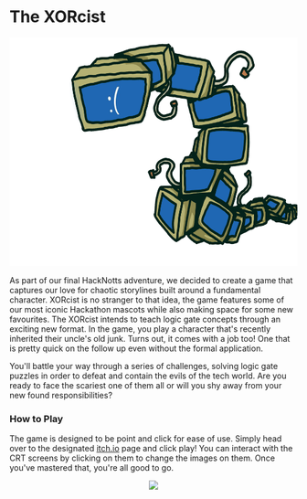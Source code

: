 # The XORcist
<p align = "center"><img src = "https://github.com/FrogRats/XORcist/blob/main/XORcist/Assets/Sprites/Characters/BSOD.png" width = "600" height = "400"></p> 

As part of our final HackNotts adventure, we decided to create a game that captures our love for chaotic storylines built around a fundamental character. XORcist is no stranger to that idea, the game features some of our most iconic Hackathon mascots while also making space for some new favourites. The XORcist intends to teach logic gate concepts through an exciting new format. In the game, you play a character that's recently inherited their uncle's old junk. Turns out, it comes with a job too! One that is pretty quick on the follow up even without the formal application.  

You'll battle your way through a series of challenges, solving logic gate puzzles in order to defeat and contain the evils of the tech world. Are you ready to face the scariest one of them all or will you shy away from your new found responsibilities?

### How to Play
The game is designed to be point and click for ease of use. Simply head over to the designated [itch.io](https://hannah-ashna.itch.io/xorcist) page and click play! You can interact with the CRT screens by clicking on them to change the images on them. Once you've mastered that, you're all good to go.


<p align = "center"><img src = "https://user-images.githubusercontent.com/56484022/218463713-eec0f9c2-7dd6-4708-8128-dc69fab41e7b.png"></p>

